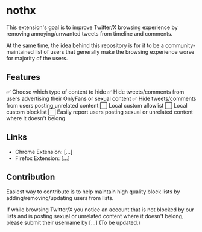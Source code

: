#  nothx
 
 This extension's goal is to improve Twitter/X browsing experience by removing annoying/unwanted tweets from timeline and comments.
 
 At the same time, the idea behind this repository is for it to be a community-maintained list of users that generally make the browsing experience worse for majority of the users.

## Features
✅ Choose which type of content to hide
✅ Hide tweets/comments from users advertising their OnlyFans or sexual content
✅ Hide tweets/comments from users posting unrelated content
⬜ Local custom allowlist
⬜ Local custom blocklist
⬜ Easily report users posting sexual or unrelated content where it doesn't belong

## Links
- Chrome Extension: [...]
- Firefox Extension: [...]

## Contribution

Easiest way to contribute is to help maintain high quality block lists by adding/removing/updating users from lists.

If while browsing Twitter/X you notice an account that is not blocked by our lists and is posting sexual or unrelated content where it doesn't belong, please submit their username by [...] (To be updated.) 

